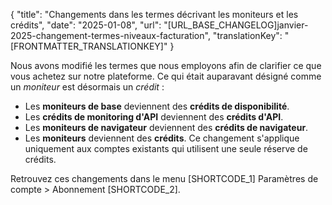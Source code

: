 {
  "title": "Changements dans les termes décrivant les moniteurs et les crédits",
  "date": "2025-01-08",
  "url": "[URL_BASE_CHANGELOG]janvier-2025-changement-termes-niveaux-facturation",
  "translationKey": "[FRONTMATTER_TRANSLATIONKEY]"
}

Nous avons modifié les termes que nous employons afin de clarifier ce que vous achetez sur notre plateforme. Ce qui était auparavant désigné comme un *moniteur* est désormais un *crédit* :

- Les **moniteurs de base** deviennent des **crédits de disponibilité**.
- Les **crédits de monitoring d'API** deviennent des **crédits d'API**.
- Les **moniteurs de navigateur** deviennent des **crédits de navigateur**.
- Les **moniteurs** deviennent des **crédits**. Ce changement s'applique uniquement aux comptes existants qui utilisent une seule réserve de crédits.

Retrouvez ces changements dans le menu [SHORTCODE_1] Paramètres de compte > Abonnement [SHORTCODE_2].